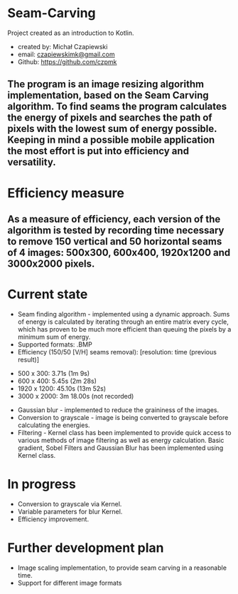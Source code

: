 # Seam-Carving 
Project created as an introduction to Kotlin. 
- created by: Michał Czapiewski
- email: czapiewskimk@gmail.com
- Github: https://github.com/czpmk

The program is an image resizing algorithm implementation, based on the Seam Carving 
algorithm. To find seams the program calculates the energy of pixels and searches the 
path of pixels with the lowest sum of energy possible. Keeping in mind a possible 
mobile application the most effort is put into efficiency and versatility. 
---
# Efficiency measure
As a measure of efficiency, each version of the algorithm is tested by recording 
time necessary to remove 150 vertical and 50 horizontal seams of 4 images:
500x300, 600x400, 1920x1200 and 3000x2000 pixels. 
---
# Current state
- Seam finding algorithm - implemented using a dynamic approach. Sums of 
energy is calculated by iterating through an entire matrix every cycle,
which has proven to be much more efficient than queuing the pixels by a minimum sum
of energy.
- Supported formats: .BMP
- Efficiency (150/50 [V/H] seams removal): 
[resolution: time (previous result)]
* 500 x 300: 3.71s (1m 9s)
* 600 x 400: 5.45s (2m 28s)
* 1920 x 1200: 45.10s (13m 52s)
* 3000 x 2000: 3m 18.00s (not recorded)
- Gaussian blur - implemented to reduce the graininess of the images.
- Conversion to grayscale - image is being converted to grayscale before calculating
the energies.
- Filtering - Kernel class has been implemented to provide quick access to
various methods of image filtering as well as energy calculation. Basic gradient, 
Sobel Filters and Gaussian Blur has been implemented using Kernel class.

# In progress
- Conversion to grayscale via Kernel.
- Variable parameters for blur Kernel.
- Efficiency improvement.

# Further development plan
- Image scaling implementation, to provide seam carving in a reasonable time.
- Support for different image formats